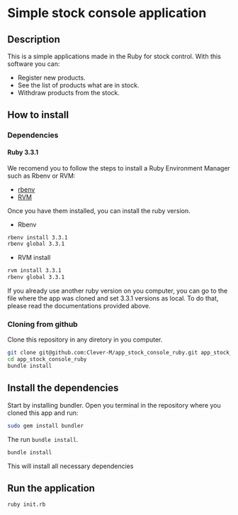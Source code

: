 # Simple stock console application

## Description
This is a simple applications made in the Ruby for stock control.
With this software you can:
- Register new products.
- See the list of products what are in stock.
- Withdraw products from the stock.

## How to install
### Dependencies
#### Ruby 3.3.1
We recomend you to follow the steps to install a Ruby Environment Manager such as Rbenv or RVM:
- [rbenv](https://github.com/rbenv/rbenv)
- [RVM](https://github.com/rvm/rvm)

Once you have them installed, you can install the ruby version.
- Rbenv
```bash
rbenv install 3.3.1
rbenv global 3.3.1
```
- RVM install
```bash
rvm install 3.3.1
rbenv global 3.3.1
```
If you already use another ruby version on you computer, you can go to the file where the app was cloned and set 3.3.1 versions as local.
To do that, please read the documentations provided above.

### Cloning from github
Clone this repository in any diretory in you computer.
```bash
git clone git@github.com:Clever-M/app_stock_console_ruby.git app_stock_console_ruby
cd app_stock_console_ruby
bundle install
```

## Install the dependencies
Start by installing bundler. Open you terminal in the repository where you cloned this app and run:
```bash
sudo gem install bundler
```
The run `bundle install`.
```bash
bundle install
```
This will install all necessary dependencies
## Run the application
```bash
ruby init.rb
```

